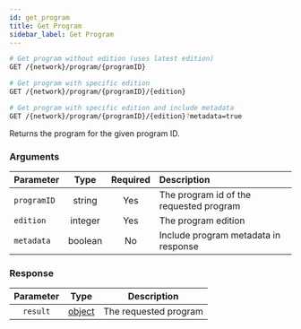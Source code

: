 ```yaml
---
id: get_program
title: Get Program
sidebar_label: Get Program
---
```


```bash title=ENDPOINT
# Get program without edition (uses latest edition)
GET /{network}/program/{programID}

# Get program with specific edition
GET /{network}/program/{programID}/{edition}

# Get program with specific edition and include metadata
GET /{network}/program/{programID}/{edition}?metadata=true
```

Returns the program for the given program ID.

### Arguments

| Parameter   |  Type  | Required | Description                             |
|:------------|:------:|:--------:|:----------------------------------------|
| `programID` | string |   Yes    | The program id of the requested program |
| `edition`   | integer|   Yes    | The program edition                     |
| `metadata`  | boolean|    No     | Include program metadata in response    |

### Response

| Parameter |                  Type                   |      Description      |
|:---------:|:---------------------------------------:|:---------------------:|
| `result`  | [object](../../concepts/fundamentals/01_programs.md) | The requested program |